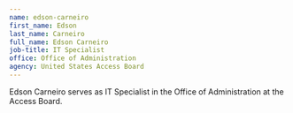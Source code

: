 ```yaml
---
name: edson-carneiro
first_name: Edson
last_name: Carneiro
full_name: Edson Carneiro
job-title: IT Specialist
office: Office of Administration
agency: United States Access Board
---
```

Edson Carneiro serves as IT Specialist in the Office of Administration at the Access Board. 
